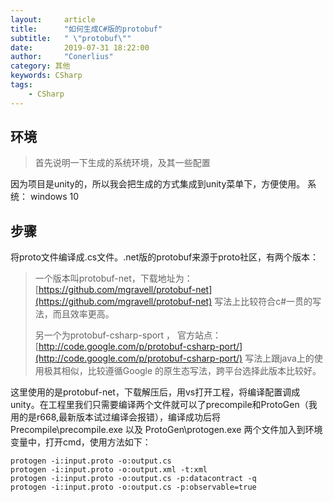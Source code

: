 ```yaml
---
layout:     article
title:      "如何生成C#版的protobuf"
subtitle:   " \"protobuf\""
date:       2019-07-31 18:22:00
author:     "Conerlius"
category: 其他
keywords: CSharp
tags:
    - CSharp
---
```


## 环境

> 首先说明一下生成的系统环境，及其一些配置

因为项目是unity的，所以我会把生成的方式集成到unity菜单下，方便使用。
系统： windows 10

## 步骤

将proto文件编译成.cs文件。.net版的protobuf来源于proto社区，有两个版本：
> 一个版本叫protobuf-net，下载地址为：[https://github.com/mgravell/protobuf-net](https://github.com/mgravell/protobuf-net)  写法上比较符合c#一贯的写法，而且效率更高。
>
> 另一个为protobuf-csharp-sport ， 官方站点：[http://code.google.com/p/protobuf-csharp-port/](http://code.google.com/p/protobuf-csharp-port/) 写法上跟java上的使用极其相似，比较遵循Google 的原生态写法，跨平台选择此版本比较好。
> 
这里使用的是protobuf-net，下载解压后，用vs打开工程，将编译配置调成unity。在工程里我们只需要编译两个文件就可以了precompile和ProtoGen（我用的是r668,最新版本试过编译会报错），编译成功后将Precompile\precompile.exe 以及 ProtoGen\protogen.exe 两个文件加入到环境变量中，打开cmd，使用方法如下：

```
protogen -i:input.proto -o:output.cs  
protogen -i:input.proto -o:output.xml -t:xml  
protogen -i:input.proto -o:output.cs -p:datacontract -q  
protogen -i:input.proto -o:output.cs -p:observable=true  
```